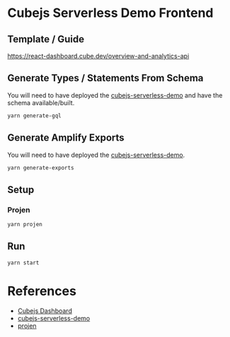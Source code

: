 # Cubejs Serverless Demo Frontend

## Template / Guide

https://react-dashboard.cube.dev/overview-and-analytics-api

## Generate Types / Statements From Schema

You will need to have deployed the [cubejs-serverless-demo](https://github.com/kcwinner/advocacy/tree/master/cubejs-serverless-demo) and have the schema available/built.

```bash
yarn generate-gql
```

## Generate Amplify Exports

You will need to have deployed the [cubejs-serverless-demo](https://github.com/kcwinner/advocacy/tree/master/cubejs-serverless-demo).

```bash
yarn generate-exports
```

## Setup

### Projen

```bash
yarn projen
```

## Run

```bash
yarn start
```

# References

* [Cubejs Dashboard](https://react-dashboard.cube.dev/overview-and-analytics-api)
* [cubejs-serverless-demo](https://github.com/kcwinner/advocacy/tree/master/cubejs-serverless-demo)
* [projen](https://github.com/projen/projen)